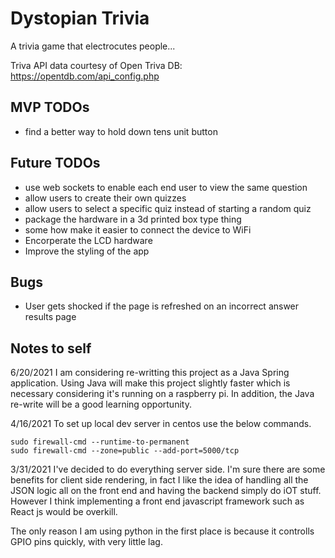 # Dystopian Trivia
A trivia game that electrocutes people...

Triva API data courtesy of Open Triva DB: https://opentdb.com/api_config.php

## MVP TODOs
* find a better way to hold down tens unit button

## Future TODOs
* use web sockets to enable each end user to view the same question
* allow users to create their own quizzes
* allow users to select a specific quiz instead of starting a random quiz
* package the hardware in a 3d printed box type thing
* some how make it easier to connect the device to WiFi
* Encorperate the LCD hardware
* Improve the styling of the app

## Bugs
* User gets shocked if the page is refreshed on an incorrect answer results page

## Notes to self
6/20/2021
I am considering re-writting this project as a Java Spring application. Using Java will make this project slightly faster which is necessary considering it's running on a raspberry pi. In addition, the Java re-write will be a good learning opportunity.

4/16/2021
To set up local dev server in centos use the below commands.

```
sudo firewall-cmd --runtime-to-permanent
sudo firewall-cmd --zone=public --add-port=5000/tcp
```

3/31/2021
I've decided to do everything server side. I'm sure there are some benefits for client side rendering, in fact I like the idea of handling all the JSON logic all on the front end and having the backend simply do iOT stuff. However I think implementing a front end javascript framework such as React js would be overkill. 

The only reason I am using python in the first place is because it controlls GPIO pins quickly, with very little lag.








